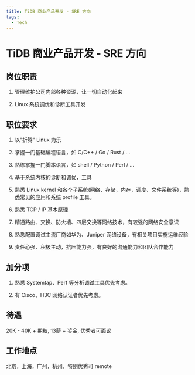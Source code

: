 ```yaml
---
title: TiDB 商业产品开发 - SRE 方向
tags:
  - Tech
---
```


# TiDB 商业产品开发 - SRE 方向

## 岗位职责

1. 管理维护公司内部各种资源，让一切自动化起来

2. Linux 系统调优和诊断工具开发

## 职位要求

1. 以"折腾" Linux 为乐

2. 掌握一门基础编程语言，如 C/C++ / Go / Rust / ...

3. 熟练掌握一门脚本语言，如 shell / Python / Perl / ...

4. 基于系统内核的诊断和调优，工具

5. 熟悉 Linux kernel 和各个子系统(网络、存储，内存，调度、文件系统等)，熟悉常见的应用和系统 profile 工具。

6. 熟悉 TCP / IP 基本原理

7. 精通路由、交换、防火墙、四层交换等网络技术，有较强的网络安全意识

8. 熟悉配置调试主流厂商如华为、Juniper 网络设备，有相关项目实施运维经验

9. 责任心强、积极主动，抗压能力强，有良好的沟通能力和团队合作能力

## 加分项

1. 熟悉 Systemtap、Perf 等分析调试工具优先考虑。

2. 有 Cisco、H3C 网络认证者优先考虑。

## 待遇

20K - 40K + 期权, 13薪 + 奖金, 优秀者可面议

## 工作地点

北京，上海，广州，杭州，特别优秀可 remote

